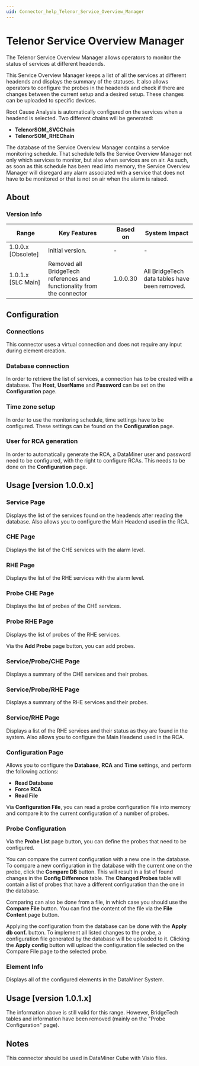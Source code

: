 ```yaml
---
uid: Connector_help_Telenor_Service_Overview_Manager
---
```


# Telenor Service Overview Manager

The Telenor Service Overview Manager allows operators to monitor the status of services at different headends.

This Service Overview Manager keeps a list of all the services at different headends and displays the summary of the statuses. It also allows operators to configure the probes in the headends and check if there are changes between the current setup and a desired setup. These changes can be uploaded to specific devices.

Root Cause Analysis is automatically configured on the services when a headend is selected. Two different chains will be generated:

- **TelenorSOM_SVCChain**
- **TelenorSOM_RHEChain**

The database of the Service Overview Manager contains a service monitoring schedule. That schedule tells the Service Overview Manager not only which services to monitor, but also when services are on air. As such, as soon as this schedule has been read into memory, the Service Overview Manager will disregard any alarm associated with a service that does not have to be monitored or that is not on air when the alarm is raised.

## About

### Version Info

| **Range**            | **Key Features**                                                    | **Based on** | **System Impact**                             |
|----------------------|---------------------------------------------------------------------|--------------|-----------------------------------------------|
| 1.0.0.x \[Obsolete\] | Initial version.                                                    | \-           | \-                                            |
| 1.0.1.x \[SLC Main\] | Removed all BridgeTech references and functionality from the connector | 1.0.0.30     | All BridgeTech data tables have been removed. |

## Configuration

### Connections

This connector uses a virtual connection and does not require any input during element creation.

### Database connection

In order to retrieve the list of services, a connection has to be created with a database. The **Host**, **UserName** and **Password** can be set on the **Configuration** page.

### Time zone setup

In order to use the monitoring schedule, time settings have to be configured. These settings can be found on the **Configuration** page.

### User for RCA generation

In order to automatically generate the RCA, a DataMiner user and password need to be configured, with the right to configure RCAs. This needs to be done on the **Configuration** page.

## Usage \[version 1.0.0.x\]

### Service Page

Displays the list of the services found on the headends after reading the database. Also allows you to configure the Main Headend used in the RCA.

### CHE Page

Displays the list of the CHE services with the alarm level.

### RHE Page

Displays the list of the RHE services with the alarm level.

### Probe CHE Page

Displays the list of probes of the CHE services.

### Probe RHE Page

Displays the list of probes of the RHE services.

Via the **Add Probe** page button, you can add probes.

### Service/Probe/CHE Page

Displays a summary of the CHE services and their probes.

### Service/Probe/RHE Page

Displays a summary of the RHE services and their probes.

### Service/RHE Page

Displays a list of the RHE services and their status as they are found in the system. Also allows you to configure the Main Headend used in the RCA.

### Configuration Page

Allows you to configure the **Database**, **RCA** and **Time** settings, and perform the following actions:

- **Read Database**
- **Force RCA**
- **Read File**

Via **Configuration File**, you can read a probe configuration file into memory and compare it to the current configuration of a number of probes.

### Probe Configuration

Via the **Probe List** page button, you can define the probes that need to be configured.

You can compare the current configuration with a new one in the database. To compare a new configuration in the database with the current one on the probe, click the **Compare DB** button. This will result in a list of found changes in the **Config Difference** table. The **Changed Probes** table will contain a list of probes that have a different configuration than the one in the database.

Comparing can also be done from a file, in which case you should use the **Compare File** button. You can find the content of the file via the **File Content** page button.

Applying the configuration from the database can be done with the **Apply db conf.** button. To implement all listed changes to the probe, a configuration file generated by the database will be uploaded to it. Clicking the **Apply config** button will upload the configuration file selected on the Compare File page to the selected probe.

### Element Info

Displays all of the configured elements in the DataMiner System.

## Usage \[version 1.0.1.x\]

The information above is still valid for this range. However, BridgeTech tables and information have been removed (mainly on the "Probe Configuration" page).

## Notes

This connector should be used in DataMiner Cube with Visio files.
